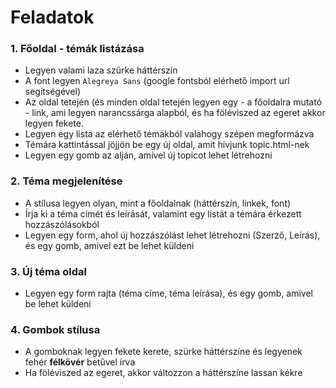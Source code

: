 # Feladatok

### 1. Főoldal - témák listázása
* Legyen valami laza szürke háttérszín
* A font legyen `Alegreya Sans` (google fontsból elérhető import url segítségével)
* Az oldal tetején (és minden oldal tetején legyen egy - a főoldalra mutató - link, ami legyen narancssárga alapból, és ha föléviszed az egeret akkor legyen fekete.
* Legyen egy lista az elérhető témákból valahogy szépen megformázva
* Témára kattintással jöjjön be egy új oldal, amit hívjunk topic.html-nek
* Legyen egy gomb az alján, amivel új topicot lehet létrehozni

### 2. Téma megjelenítése
* A stílusa legyen olyan, mint a főoldalnak (háttérszín, linkek, font)
* Írja ki a téma címét és leírását, valamint egy listát a témára érkezett hozzászólásokból
* Legyen egy form, ahol új hozzászólást lehet létrehozni (Szerző, Leírás), és egy gomb, amivel ezt be lehet küldeni

### 3. Új téma oldal
* Legyen egy form rajta (téma címe, téma leírása), és egy gomb, amivel be lehet küldeni

### 4. Gombok stílusa
* A gomboknak legyen fekete kerete, szürke háttérszíne és legyenek  fehér **félkövér** betűvel írva
* Ha föléviszed az egeret, akkor változzon a háttérszíne lassan kékre